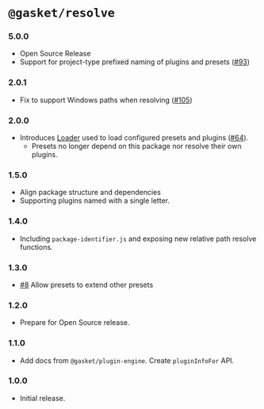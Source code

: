 # `@gasket/resolve`

### 5.0.0

- Open Source Release
- Support for project-type prefixed naming of plugins and presets ([#93])

### 2.0.1

- Fix to support Windows paths when resolving ([#105])


### 2.0.0

- Introduces [Loader] used to load configured presets and plugins ([#64]).
  - Presets no longer depend on this package nor resolve their own plugins.

### 1.5.0

- Align package structure and dependencies
- Supporting plugins named with a single letter.

### 1.4.0

- Including `package-identifier.js` and exposing new relative path resolve functions.

### 1.3.0

- [#8] Allow presets to extend other presets

### 1.2.0

- Prepare for Open Source release.

### 1.1.0

- Add docs from `@gasket/plugin-engine`. Create `pluginInfoFor` API.

### 1.0.0

- Initial release.

[#8]: https://github.com/godaddy/gasket/pull/8
[#64]: https://github.com/godaddy/gasket/pull/64
[#93]: https://github.com/godaddy/gasket/pull/93
[#105]: https://github.com/godaddy/gasket/pull/105

[Loader]:/packages/gasket-resolve/README.md#Loader
